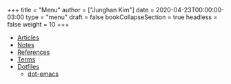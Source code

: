 +++
title = "Menu"
author = ["Junghan Kim"]
date = 2020-04-23T00:00:00-03:00
type = "menu"
draft = false
bookCollapseSection = true
headless = false
weight = 10
+++

-   [Articles](/posts)
-   [Notes](/notes)
-   [References](/refs)
-   [Terms](/terms)
-   [Dotfiles](/configs)
    -   [dot-emacs](/configs/emacs)
<!-- -   [All tags](/tags) -->


<!-- -   [Contact](/contact) -->
<!-- -   [RSS](/index.xml) -->
<!-- -   [All my links](https://links.seds.nl/) -->
